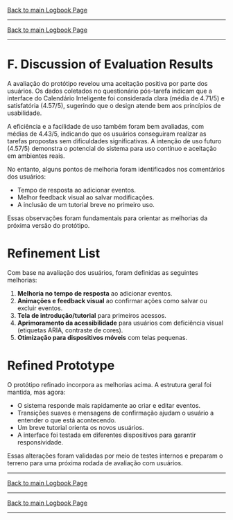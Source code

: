 [Back to main Logbook Page](../hci_logbook.md)

---

[Back to main Logbook Page](../hci_logbook.md)

---

# F. Discussion of Evaluation Results

A avaliação do protótipo revelou uma aceitação positiva por parte dos usuários. Os dados coletados no questionário pós-tarefa indicam que a interface do Calendário Inteligente foi considerada clara (média de 4.71/5) e satisfatória (4.57/5), sugerindo que o design atende bem aos princípios de usabilidade.

A eficiência e a facilidade de uso também foram bem avaliadas, com médias de 4.43/5, indicando que os usuários conseguiram realizar as tarefas propostas sem dificuldades significativas. A intenção de uso futuro (4.57/5) demonstra o potencial do sistema para uso contínuo e aceitação em ambientes reais.

No entanto, alguns pontos de melhoria foram identificados nos comentários dos usuários:

- Tempo de resposta ao adicionar eventos.
- Melhor feedback visual ao salvar modificações.
- A inclusão de um tutorial breve no primeiro uso.

Essas observações foram fundamentais para orientar as melhorias da próxima versão do protótipo.

# Refinement List

Com base na avaliação dos usuários, foram definidas as seguintes melhorias:

1. **Melhoria no tempo de resposta** ao adicionar eventos.
2. **Animações e feedback visual** ao confirmar ações como salvar ou excluir eventos.
3. **Tela de introdução/tutorial** para primeiros acessos.
4. **Aprimoramento da acessibilidade** para usuários com deficiência visual (etiquetas ARIA, contraste de cores).
5. **Otimização para dispositivos móveis** com telas pequenas.

# Refined Prototype

O protótipo refinado incorpora as melhorias acima. A estrutura geral foi mantida, mas agora:

- O sistema responde mais rapidamente ao criar e editar eventos.
- Transições suaves e mensagens de confirmação ajudam o usuário a entender o que está acontecendo.
- Um breve tutorial orienta os novos usuários.
- A interface foi testada em diferentes dispositivos para garantir responsividade.

Essas alterações foram validadas por meio de testes internos e preparam o terreno para uma próxima rodada de avaliação com usuários.

---

[Back to main Logbook Page](../hci_logbook.md)

---

[Back to main Logbook Page](../hci_logbook.md)

---